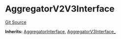 # AggregatorV2V3Interface
[Git Source](https://github.com/larrythecucumber321/protocol/blob/aabf2c9d4120808940fb3be9193cb66ea71ac351/contracts/plugins/mocks/EACAggregatorProxyMock.sol)

**Inherits:**
[AggregatorInterface](/tools/docgen/src/contracts/plugins/mocks/EACAggregatorProxyMock.sol/interface.AggregatorInterface.md), [AggregatorV3Interface_](/tools/docgen/src/contracts/plugins/mocks/EACAggregatorProxyMock.sol/interface.AggregatorV3Interface_.md)


